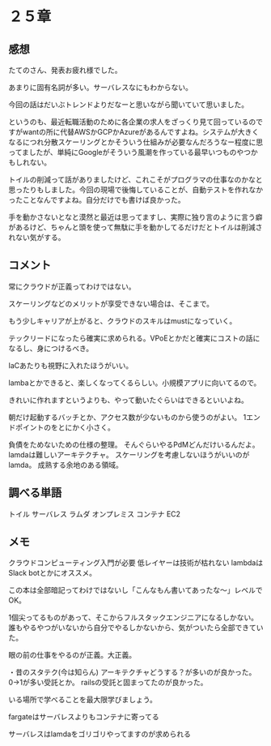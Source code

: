 # ２５章

## 感想

たてのさん、発表お疲れ様でした。

あまりに固有名詞が多い。サーバレスなにもわからない。

今回の話はだいぶトレンドよりだなーと思いながら聞いていて思いました。

というのも、最近転職活動のために各企業の求人をざっくり見て回っているのですがwantの所に代替AWSかGCPかAzureがあるんですよね。システムが大きくなるにつれ分散スケーリングとかそういう仕組みが必要なんだろうなー程度に思ってましたが、単純にGoogleがそういう風潮を作っている最早いつものやつかもしれない。

トイルの削減って話がありましたけど、これこそがプログラマの仕事なのかなと思ったりもしました。今回の現場で後悔していることが、自動テストを作れなかったことなんですよね。自分だけでも書けば良かった。

手を動かさないとなと漠然と最近は思ってますし、実際に独り言のように言う癖があるけど、ちゃんと頭を使って無駄に手を動かしてるだけだとトイルは削減されない気がする。

## コメント

常にクラウドが正義ってわけではない。

スケーリングなどのメリットが享受できない場合は、そこまで。

もう少しキャリアが上がると、クラウドのスキルはmustになっていく。

テックリードになったら確実に求められる。VPoEとかだと確実にコストの話になるし、身につけるべき。

IaCあたりも視野に入れたほうがいい。

lambaとかできると、楽しくなってくるらしい。小規模アプリに向いてるので。

きれいに作れますというよりも、やって動いたぐらいはできるといいよね。

朝だけ起動するバッチとか、アクセス数が少ないものから使うのがよい。
1エンドポイントのをとにかく小さく。

負債をためないための仕様の整理。
そんぐらいやるPdMどんだけいるんだよ。
lamdaは難しいアーキテクチャ。
スケーリングを考慮しないほうがいいのがlamda。
成熟する余地のある領域。

## 調べる単語

トイル
サーバレス
ラムダ
オンプレミス
コンテナ
EC2

## メモ
クラウドコンピューティング入門が必要
低レイヤーは技術が枯れない
lambdaはSlack botとかにオススメ。

この本は全部暗記ってわけではないし「こんなもん書いてあったな〜」レベルでOK。

1個尖ってるものがあって、そこからフルスタックエンジニアになるしかない。
誰もやるやつがいないから自分でやるしかないから、気がついたら全部できていた。

眼の前の仕事をやるのが正義。大正義。

・昔のスタテク(今は知らん)
アーキテクチャどうする？が多いのが良かった。
0→1が多い受託とか。
railsの受託と固まってたのが良かった。

いる場所で学べることを最大限学びましょう。

fargateはサーバレスよりもコンテナに寄ってる

サーバレスはlamdaをゴリゴリやってますのが求められる

